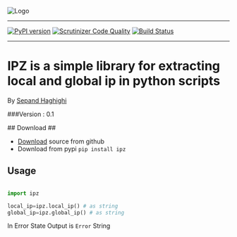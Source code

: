 
![Logo](http://www.shaghighi.ir/findip/Files/ipz.gif)

----------


[![PyPI version](https://badge.fury.io/py/ipz.svg)](https://badge.fury.io/py/ipz)
[![Scrutinizer Code Quality](https://scrutinizer-ci.com/g/sepandhaghighi/ipz/badges/quality-score.png?b=master)](https://scrutinizer-ci.com/g/sepandhaghighi/ipz/?branch=master)
[![Build Status](https://scrutinizer-ci.com/g/sepandhaghighi/ipz/badges/build.png?b=master)](https://scrutinizer-ci.com/g/sepandhaghighi/ipz/build-status/master)			


----------
		



# IPZ is a simple library for extracting local and global ip in python scripts
	
	
By [Sepand Haghighi](http://www.shaghighi.ir)		

###Version : 0.1
					

</hr>
</hr>
## Download ##

- [Download](https://github.com/sepandhaghighi/ipz/archive/v0.1.zip) source from github
- Download from pypi `pip install ipz`    

## Usage ##

```python

import ipz

local_ip=ipz.local_ip() # as string
global_ip=ipz.global_ip() # as string

```

In Error State Output is `Error` String

			

